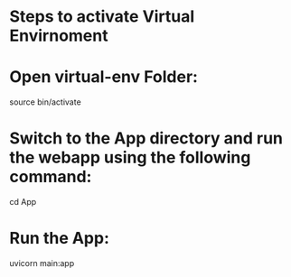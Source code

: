 # Steps to activate Virtual Envirnoment
# Open virtual-env Folder:

source bin/activate

# Switch to the App directory and run the webapp using the following command:
cd App

# Run the App:
uvicorn main:app

